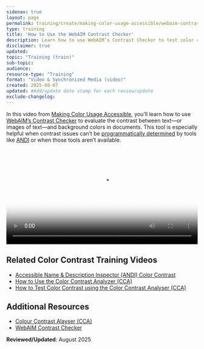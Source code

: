 ```yaml
---
sidenav: true
layout: page
permalink: training/create/making-color-usage-accessible/webaim-contrast-checker/
type: training
title: 'How to Use the WebAIM Contrast Checker'
description: Learn how to use WebAIM’s Contrast Checker to test color contrast in documents. This video from Making Color Usage Accessible explains how to ensure readable text when automated tools like ANDI can't detect contrast issues.
disclaimer: true
updated: 
topic: "Training (train)"
sub-topic: 
audience:
resource-type: "Training"
format: "Video & Synchronized Media (video)"
created: 2025-08-07
updated: #Add/update date stamp for each review/update
exclude-changelog: 
---
```

In this video from [Making Color Usage Accessible]({{site.baseurl}}/create/making-color-usage-accessible/), you’ll learn how to use <a href="https://webaim.org/resources/contrastchecker/" target="_blank" class="usa-link--external">WebAIM’s Contrast Checker</a> to evaluate the contrast between text—or images of text—and background colors in documents. This tool is especially helpful when contrast issues can’t be <a href="{{site.baseurl}}/tools/glossary/#programmatically-determinable" >programmatically determined</a> by tools like <a href="{{site.baseurl}}/training/web-software/andi-training-videos/color-contrast/">ANDI</a> or when those tools aren’t available.

<video controls="controls" poster="{{site.baseurl}}/assets/images/thumbnails/training-video-webaim-poster.jpg" data-vscid="3qesx4ovd" style="width:100%"><source src="{{site.baseurl}}/assets/videos/training-video-color-usage-webaim-oc.mp4" type="video/mp4" /></video>

## Related Color Contrast Training Videos
* [Accessible Name & Description Inspector (ANDI) Color Contrast]({{site.baseurl}}/training/web-software/andi-training-videos/color-contrast/)
* [How to Use the Color Contrast Analyzer (CCA)]({{site.baseurl}}/training/making-color-usage-accessible/color-contrast-analyzer/)
* [How to Test Color Contrast using the Color Contrast Analyser (CCA)]({{site.baseurl}}/training/web-software/andi-training-videos/color-contrast-analyzer/)

## Additional Resources
* <a href="https://www.tpgi.com/color-contrast-checker/" target="_blank" class="usa-link--external">Colour Contrast Alayser (CCA)</a>
* <a href="https://webaim.org/resources/contrastchecker/" target="_blank" class="usa-link--external">WebAIM Contrast Checker</a>

**Reviewed/Updated**: August 2025